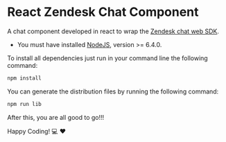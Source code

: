 # React Zendesk Chat Component

A chat component developed in react to wrap the [Zendesk chat web SDK](https://api.zopim.com/web-sdk).

* You must have installed [NodeJS](https://nodejs.org), version >= 6.4.0.

To install all dependencies just run in your command line the following command:

```bash
npm install
```

You can generate the distribution  files by running the following command:

```bash
npm run lib
```

After this, you are all good to go!!!

Happy Coding! :computer: :heart:

